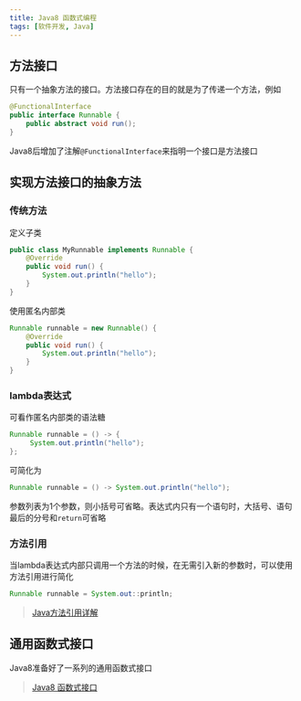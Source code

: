 ```yaml
---
title: Java8 函数式编程
tags: [软件开发, Java]
---
```


## 方法接口

只有一个抽象方法的接口。方法接口存在的目的就是为了传递一个方法，例如

```java
@FunctionalInterface  
public interface Runnable {  
    public abstract void run();  
}
```

Java8后增加了注解`@FunctionalInterface`来指明一个接口是方法接口

## 实现方法接口的抽象方法

### 传统方法

定义子类

```java
public class MyRunnable implements Runnable {
    @Override
    public void run() {
        System.out.println("hello");
    }
}
```

使用匿名内部类

```java
Runnable runnable = new Runnable() {  
    @Override  
    public void run() {  
        System.out.println("hello");
    }  
}
```

### lambda表达式

可看作匿名内部类的语法糖

```java
Runnable runnable = () -> {  
     System.out.println("hello");
};
```

可简化为

```java
Runnable runnable = () -> System.out.println("hello");
```

参数列表为1个参数，则小括号可省略。表达式内只有一个语句时，大括号、语句最后的分号和`return`可省略

### 方法引用

当lambda表达式内部只调用一个方法的时候，在无需引入新的参数时，可以使用方法引用进行简化

```java
Runnable runnable = System.out::println;
```

> [Java方法引用详解](https://blog.oliverclio.com/2020/07/09/Java%E6%96%B9%E6%B3%95%E5%BC%95%E7%94%A8%E8%AF%A6%E8%A7%A3.html)

## 通用函数式接口

Java8准备好了一系列的通用函数式接口

> [Java8 函数式接口](https://blog.oliverclio.com/2016/03/02/Java8%E5%87%BD%E6%95%B0%E5%BC%8F%E6%8E%A5%E5%8F%A3.html)